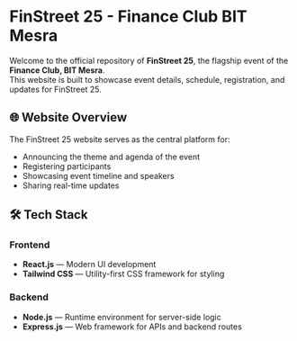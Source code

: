 # FinStreet 25 - Finance Club BIT Mesra

Welcome to the official repository of **FinStreet 25**, the flagship event of the **Finance Club, BIT Mesra**.  
This website is built to showcase event details, schedule, registration, and updates for FinStreet 25.

## 🌐 Website Overview

The FinStreet 25 website serves as the central platform for:
- Announcing the theme and agenda of the event
- Registering participants
- Showcasing event timeline and speakers
- Sharing real-time updates

## 🛠️ Tech Stack

### Frontend
- **React.js** — Modern UI development
- **Tailwind CSS** — Utility-first CSS framework for styling

### Backend
- **Node.js** — Runtime environment for server-side logic
- **Express.js** — Web framework for APIs and backend routes
